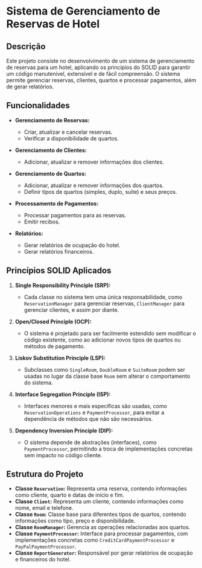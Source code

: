 # Sistema de Gerenciamento de Reservas de Hotel

## Descrição

Este projeto consiste no desenvolvimento de um sistema de gerenciamento de reservas para um hotel, aplicando os princípios do SOLID para garantir um código manutenível, extensível e de fácil compreensão. O sistema permite gerenciar reservas, clientes, quartos e processar pagamentos, além de gerar relatórios.

## Funcionalidades

- **Gerenciamento de Reservas:**
    - Criar, atualizar e cancelar reservas.
    - Verificar a disponibilidade de quartos.

- **Gerenciamento de Clientes:**
    - Adicionar, atualizar e remover informações dos clientes.

- **Gerenciamento de Quartos:**
    - Adicionar, atualizar e remover informações dos quartos.
    - Definir tipos de quartos (simples, duplo, suíte) e seus preços.

- **Processamento de Pagamentos:**
    - Processar pagamentos para as reservas.
    - Emitir recibos.

- **Relatórios:**
    - Gerar relatórios de ocupação do hotel.
    - Gerar relatórios financeiros.

## Princípios SOLID Aplicados

1. **Single Responsibility Principle (SRP):**
    - Cada classe no sistema tem uma única responsabilidade, como `ReservationManager` para gerenciar reservas, `ClientManager` para gerenciar clientes, e assim por diante.

2. **Open/Closed Principle (OCP):**
    - O sistema é projetado para ser facilmente estendido sem modificar o código existente, como ao adicionar novos tipos de quartos ou métodos de pagamento.

3. **Liskov Substitution Principle (LSP):**
    - Subclasses como `SingleRoom`, `DoubleRoom` e `SuiteRoom` podem ser usadas no lugar da classe base `Room` sem alterar o comportamento do sistema.

4. **Interface Segregation Principle (ISP):**
    - Interfaces menores e mais específicas são usadas, como `ReservationOperations` e `PaymentProcessor`, para evitar a dependência de métodos que não são necessários.

5. **Dependency Inversion Principle (DIP):**
    - O sistema depende de abstrações (interfaces), como `PaymentProcessor`, permitindo a troca de implementações concretas sem impacto no código cliente.

## Estrutura do Projeto

- **Classe `Reservation`:** Representa uma reserva, contendo informações como cliente, quarto e datas de início e fim.
- **Classe `Client`:** Representa um cliente, contendo informações como nome, email e telefone.
- **Classe `Room`:** Classe base para diferentes tipos de quartos, contendo informações como tipo, preço e disponibilidade.
- **Classe `RoomManager`:** Gerencia as operações relacionadas aos quartos.
- **Classe `PaymentProcessor`:** Interface para processar pagamentos, com implementações concretas como `CreditCardPaymentProcessor` e `PayPalPaymentProcessor`.
- **Classe `ReportGenerator`:** Responsável por gerar relatórios de ocupação e financeiros do hotel.

